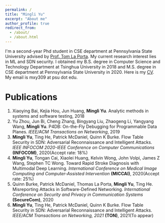 ```yaml
---
permalink: /
title: "Mingli Yu"
excerpt: "About me"
author_profile: true
redirect_from: 
  - /about/
  - /about.html
---
```



I'm a second-year Phd student in CSE department at Pennsylvania State University advised by [Prof. Tom La Porta](http://www.cse.psu.edu/~tfl12/). My current research interest lies in ML and SDN security. I obtained my B.S. degree in Computer Science and Technology Department at Tsinghua University in 2018 and M.S. degree in CSE department at Pennsylvania State University in 2020. Here is my [CV](https://ymlwww.github.io/files/CV.pdf). My email is mxy309 at psu dot edu.


Publications 
======
1. Xiaoying Bai, Kejia Hou, Jun Huang, <b> Mingli Yu</b>. Analytic methods in systems and software testing, 2018
2. Yu Zhou, Jun Bi, Cheng Zhang, Bingyang Liu, Zhaogeng Li, Yangyang Wang, <b>Mingli Yu</b>. P4DB: On-the-Fly Debugging for Programmable Data Planes. <i>IEEE/ACM Transactions on Networking</i>, 2019
3. <b>Mingli Yu</b>, Ting He, Patrick McDaniel, Quinn K Burke. Flow Table Security in SDN: Adversarial Reconnaissance and Intelligent Attacks. <i>IEEE INFOCOM 2020-IEEE Conference on Computer Communications</i> <b>(INFOCOM)</b>, 2020(Accept rate: 18%)
4. <b>Mingli Yu</b>, Tongan Cai, Xiaolei Huang, Kelvin Wong, John Volpi, James Z Wang, Stephen TC Wong. Toward Rapid Stroke Diagnosis with Multimodal Deep Learning. <i>International Conference on Medical Image Computing and Computer-Assisted Intervention</i> <b>(MICCAI)</b>, 2020(Accept rate: 25%)
5. Quinn Burke, Patrick McDaniel, Thomas La Porta, <b>Mingli Yu</b>, Ting He. Misreporting Attacks in Software-Defined Networking. <i>International Conference on Security and Privacy in Communication Systems</i> <b>(SecureCom)</b>, 2020
6. <b>Mingli Yu</b>, Ting He, Patrick McDaniel, Quinn K Burke. Flow Table Security in SDN: Adversarial Reconnaissance and Intelligent Attacks. <i>IEEE/ACM Transactions on Networking, 2021</i> <b>(TON)</b>, 2021(To appear)
